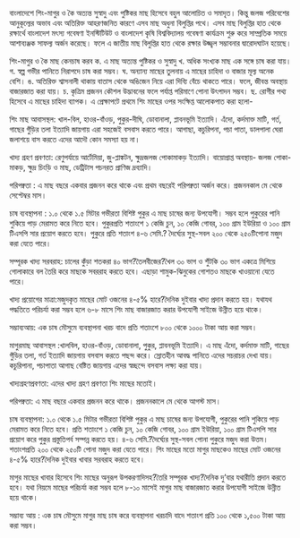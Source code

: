 বাংলাদেশে শিং-মাগুর ও কৈ অত্যন্ত সুস্বাদু  এবং পুষ্টিকর মাছ হিসেবে বহুল আলোচিত ও সমাদৃত। কিন্তু জলজ পরিবেশের আনুকূল্যের অভাব এবং অতিরিক্ত আহরণজনিত কারণে এসব মাছ অধুনা বিলুপ্তির পথে। এসব মাছ বিলুপ্তির হাত থেকে রক্ষার্থে বাংলাদেশ মৎস্য গবেষণা ইনস্টিটিউট ও বাংলাদেশ কৃষি বিশ্ববিদ্যালয় গবেষণা কার্যক্রম শুরু করে সাম্প্রতিক সময়ে আশাব্যঞ্জক সাফল্য অর্জন করেছে। ফলে এ জাতীয় মাছ বিলুপ্তির হাত থেকে রক্ষার উজ্জ্বল সম্ভাবনার দ্বারোদঘাটন হয়েছে।
 
শিং-মাগুর ও কৈ মাছ কেনচাষ করব
ক. এ মাছ অত্যন্ত পুষ্টিকর ও সুস্বাদু
খ. অধিক সংখ্যক মাছ এক সঙ্গে চাষ করা যায়।
গ. স্বল্প গভীর পানিতে নিরাপদে চাষ করা সম্ভব।
ঘ. অন্যান্য মাছের তুলনায় এ মাছের চাহিদা ও বাজার মূল্য অনেক বেশি।
ঙ. অতিরিক্ত শ্বাসনালী থাকায় বাতাস থেকে অঙিজেন নিয়ে এরা দিব্যি বেঁচে থাকতে পারে।    ফলে, জীবন্ত অবস্থায় বাজারজাত করা যায়।
চ. কৃত্রিম প্রজনন কৌশল উদ্ভাবনের ফলে পর্যাপ্ত পরিমাণে পোনা উৎপাদন সম্ভব।
ছ. রোগীর পথ্য হিসেবে এ মাছের চাহিদা ব্যাপক।
এ প্রেক্ষাপটে প্রথমে শিং মাছের ওপর সংক্ষিপ্ত আলোকপাত করা হলো-

শিং মাছ
আবাসস্থল:
খাল-বিল, হাওর-বাঁওড়, পুকুর-দীঘি, ডোবানালা, প্লাবনভূমি ইত্যাদি। এঁদো, কর্দমাক্ত মাটি, গর্ত, গাছের গুঁড়ির তলা ইত্যাদি জায়গায় এরা সহজেই বসবাস করতে পারে। আগাছা, কচুরিপনা, পচা পাতা, ডালপালা ঘেরা জলাশয়ে বাস করতে এদের আদৌ কোন সমস্যা হয় না।

খাদ্য গ্রহণ প্রবণতা:
রেণুপর্যায়ে আর্টেমিয়া, জু-প্লাঙ্কটন, ক্ষুদ্রজলজ পোকামাকড় ইত্যাদি। বায়োপ্রাপ্ত অবস্থায়- জলজ পোকা-মাকড়, ক্ষুদ্র চিংড়ি ও মাছ, ডেট্রিটাস পচনরত প্রাণিজ দ্রব্যাদি।
 
পরিপক্বতা : এ মাছ বছরে একবার প্রজনন করে থাকে এবং প্রথম বছরেই পরিপক্বতা অর্জন করে। প্রজননকাল মে থেকে সেপ্টেম্বর মাস।
 
চাষ ব্যবস্থাপনা : ১.০ থেকে ১.৫ মিটার গভীরতা বিশিষ্ট পুকুর এ মাছ চাষের জন্য উপযোগী। সম্ভব হলে পুকুরের পানি শুকিয়ে পাড় মেরামত করে নিতে হবে। পুকুরপ্রতি শতাংশে ১ কেজি চুন, ১০ কেজি গোবর, ১০০ গ্রাম ইউরিয়া ও ১০০ গ্রাম টিএসপি সার প্রয়োগ করতে হবে। পুকুরে প্রতি শতাংশ ৪-৬ সেমি.? দৈর্ঘ্যের সুস্থ-সবল ২০০ থেকে ২৫০টিপোনা মজুদ করা যেতে পারে।
 
সম্পূরক খাদ্য সরবরাহ: চালের কুঁড়া শতকরা ৪০ ভাগ?তৈলবীজের?খৈল ৩০ ভাগ ও শুঁটকি ৩০ ভাগ একত্রে মিশিয়ে গোলাকারে বল তৈরি করে মাছকে সবররাহ করতে হবে। এছাড়া শামুক-ঝিনুকের গোশতও মাছকে খাওয়ানো যেতে পারে।
 
খাদ্য প্রয়োগের মাত্রা:মজুদকৃত মাছের মোট ওজনের ৪-৫% হারে?দৈনিক দুইবার খাদ্য প্রদান করতে হয়। যথাযথ পদ্ধতিতে পরিচর্যা করা সম্ভব হলে ৬-৮ মাসে শিং মাছ বাজারজাত করার উপযোগী সাইজে উন্নীত হয়ে থাকে।
 
সম্ভাব্যআয়: এক চাষ মৌসুমে ব্যবস্থাপনা খরচ বাদে প্রতি শতাংশে ৮০০ থেকে ১০০০ টাকা আয় করা সম্ভব।
 
মাগুরমাছ 
আবাসস্থল :খালবিল, হাওর-বাঁওড়, ডোবানালা, পুকুর, প্লাবনভূমি ইত্যাদি। এ মাছ এঁদো, কর্দমাক্ত মাটি, গাছের গুঁড়ির তলা, গর্ত ইত্যাদি জায়গায় বসবাস করতে পছন্দ করে। স্রোতহীন আবদ্ধ পানিতে এদের সচরাচর দেখা যায়। কচুরিপানা, পচাপাতা আগাছ বেষ্টিত জায়গায় এদের স্বচ্ছন্দে বসবাস লক্ষ্য করা যায়। 
 
খাদ্যগ্রহণপ্রবণতা: এদের খাদ্য গ্রহণ প্রবণতা শিং মাছের মতোই।
 
পরিপক্বতা: এ মাছ বছরে একবার প্রজনন করে থাকে। প্রজননকালে মে থেকে আগস্ট মাস।
 
চাষ ব্যবস্থাপনা:
১.০ থেকে ১.৫ মিটার গভীরতা বিশিষ্ট পুকুর এ মাছ চাষের জন্য উপযোগী, পুকুরের পানি শুকিয়ে পাড় মেরামত করে নিতে হবে। প্রতি শতাংশে ১ কেজি চুন, ১০ কেজি গোবর, ১০০ গ্রাম ইউরিয়া, ১০০ গ্রাম টিএসপি সার প্রয়োগ করে পুকুর প্রস্তুতিপর্ব সম্পন্ন করতে হয়। ৪-৬ সেমি.?দৈর্ঘ্যের সুস্থ-সবল পোনা পুকুরে মজুদ করা উত্তম। শতাংশপ্রতি ২০০ থেকে ২৫০টি পোনা মজুদ করা যেতে পারে। শিং মাছের মতো মাগুর মাছকেও মাছের মোট ওজনের ৪-৫% হারে?দৈনিক দুইবার খাবার সরবরাহ করতে হবে।
 
মাগুর
মাছের খাবার হিসেবে শিং মাছের অনুরূপ উপকরণাদিসহ?তৈরি সম্পূরক খাদ্য?দৈনিক  দু’বার যথারীতি প্রদান করতে হবে। যথা নিয়মে মাছের পরিচর্যা করা সম্ভব হলে  ৮-১০ মাসেই মাগুর মাছ বাজারজাত করার উপযোগী সাইজে উন্নীত হয়ে থাকে।
 
সম্ভাব্য আয় : এক চাষ মৌসুমে মাগুর মাছ চাষ করে ব্যবস্থাপনা খরচাদি বাদে শতাংশ প্রতি ১০০ থেকে ১,৫০০ টাকা আয় করা সম্ভব।
